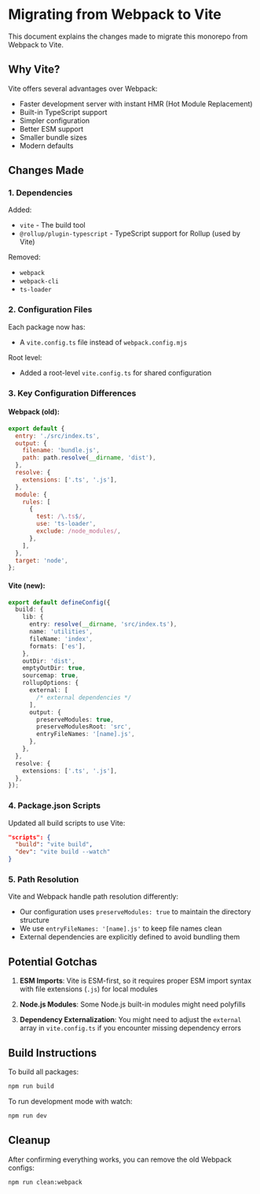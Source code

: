 # Migrating from Webpack to Vite

This document explains the changes made to migrate this monorepo from Webpack to Vite.

## Why Vite?

Vite offers several advantages over Webpack:

- Faster development server with instant HMR (Hot Module Replacement)
- Built-in TypeScript support
- Simpler configuration
- Better ESM support
- Smaller bundle sizes
- Modern defaults

## Changes Made

### 1. Dependencies

Added:

- `vite` - The build tool
- `@rollup/plugin-typescript` - TypeScript support for Rollup (used by Vite)

Removed:

- `webpack`
- `webpack-cli`
- `ts-loader`

### 2. Configuration Files

Each package now has:

- A `vite.config.ts` file instead of `webpack.config.mjs`

Root level:

- Added a root-level `vite.config.ts` for shared configuration

### 3. Key Configuration Differences

#### Webpack (old):

```javascript
export default {
  entry: './src/index.ts',
  output: {
    filename: 'bundle.js',
    path: path.resolve(__dirname, 'dist'),
  },
  resolve: {
    extensions: ['.ts', '.js'],
  },
  module: {
    rules: [
      {
        test: /\.ts$/,
        use: 'ts-loader',
        exclude: /node_modules/,
      },
    ],
  },
  target: 'node',
};
```

#### Vite (new):

```typescript
export default defineConfig({
  build: {
    lib: {
      entry: resolve(__dirname, 'src/index.ts'),
      name: 'utilities',
      fileName: 'index',
      formats: ['es'],
    },
    outDir: 'dist',
    emptyOutDir: true,
    sourcemap: true,
    rollupOptions: {
      external: [
        /* external dependencies */
      ],
      output: {
        preserveModules: true,
        preserveModulesRoot: 'src',
        entryFileNames: '[name].js',
      },
    },
  },
  resolve: {
    extensions: ['.ts', '.js'],
  },
});
```

### 4. Package.json Scripts

Updated all build scripts to use Vite:

```json
"scripts": {
  "build": "vite build",
  "dev": "vite build --watch"
}
```

### 5. Path Resolution

Vite and Webpack handle path resolution differently:

- Our configuration uses `preserveModules: true` to maintain the directory structure
- We use `entryFileNames: '[name].js'` to keep file names clean
- External dependencies are explicitly defined to avoid bundling them

## Potential Gotchas

1. **ESM Imports**: Vite is ESM-first, so it requires proper ESM import syntax with file extensions (`.js`) for local modules

2. **Node.js Modules**: Some Node.js built-in modules might need polyfills

3. **Dependency Externalization**: You might need to adjust the `external` array in `vite.config.ts` if you encounter missing dependency errors

## Build Instructions

To build all packages:

```bash
npm run build
```

To run development mode with watch:

```bash
npm run dev
```

## Cleanup

After confirming everything works, you can remove the old Webpack configs:

```bash
npm run clean:webpack
```
